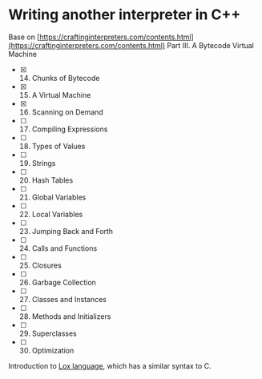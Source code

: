 # Writing another interpreter in C++
Base on [https://craftinginterpreters.com/contents.html](https://craftinginterpreters.com/contents.html) Part III. A Bytecode Virtual Machine

- [x] 14. Chunks of Bytecode
- [x] 15. A Virtual Machine
- [x] 16. Scanning on Demand
- [ ] 17. Compiling Expressions
- [ ] 18. Types of Values
- [ ] 19. Strings
- [ ] 20. Hash Tables
- [ ] 21. Global Variables
- [ ] 22. Local Variables
- [ ] 23. Jumping Back and Forth
- [ ] 24. Calls and Functions
- [ ] 25. Closures
- [ ] 26. Garbage Collection
- [ ] 27. Classes and Instances
- [ ] 28. Methods and Initializers
- [ ] 29. Superclasses
- [ ] 30. Optimization

Introduction to [Lox language](https://craftinginterpreters.com/the-lox-language.html#functions), which has a similar syntax to C.
